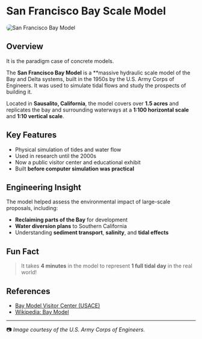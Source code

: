 # San Francisco Bay Scale Model

<img src="https://upload.wikimedia.org/wikipedia/commons/thumb/8/87/USCAE_Bay_Model_-_San_Francisco_Bay_Detail.jpg/960px-USCAE_Bay_Model_-_San_Francisco_Bay_Detail.jpg" alt="San Francisco Bay Model" style="max-width: 100%; height: auto; border-radius: 8px;" />


## Overview

It is the paradigm case of concrete models.

The **San Francisco Bay Model** is a **massive hydraulic scale model of the Bay and Delta systems, built in the 1950s by the U.S. Army Corps of Engineers. It was used to simulate tidal flows and study the prospects of building it.

Located in **Sausalito, California**, the model covers over **1.5 acres** and replicates the bay and surrounding waterways at a **1:100 horizontal scale** and **1:10 vertical scale**.

## Key Features

- Physical simulation of tides and water flow
- Used in research until the 2000s
- Now a public visitor center and educational exhibit
- Built **before computer simulation was practical**

## Engineering Insight

The model helped assess the environmental impact of large-scale proposals, including:

- **Reclaiming parts of the Bay** for development
- **Water diversion plans** to Southern California
- Understanding **sediment transport**, **salinity**, and **tidal effects**

## Fun Fact

> It takes **4 minutes** in the model to represent **1 full tidal day** in the real world!

## References

- [Bay Model Visitor Center (USACE)](https://www.spn.usace.army.mil/Missions/Recreation/Bay-Model-Visitor-Center/)
- [Wikipedia: Bay Model](https://en.wikipedia.org/wiki/Bay_Model)

---

📷 _Image courtesy of the U.S. Army Corps of Engineers._
